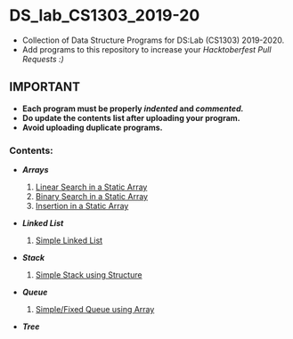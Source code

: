 # DS_lab_CS1303_2019-20
* Collection of Data Structure Programs for DS:Lab (CS1303) 2019-2020.                                                                
* Add programs to this repository to increase your _Hacktoberfest Pull Requests :)_

## IMPORTANT
* **Each program must be properly _indented_ and _commented._**
* **Do update the contents list after uploading your program.**
* **Avoid uploading duplicate programs.**


### Contents:
* ***Arrays***
  1. [Linear Search in a Static Array](https://github.com/pratyakshrao/DS_lab-CS1303-2019-20/blob/master/linear_search_in_a_given%20array.c)
  2. [Binary Search in a Static Array](https://github.com/Vanhoehenheim/DS_lab_CS1303-2019-2020/blob/master/binary_search.c)
  3. [Insertion in a Static Array](https://github.com/pratyakshrao/DS_lab-CS1303-2019-20/blob/master/insertion_in_array.c)


* ***Linked List***
  1. [Simple Linked List](https://github.com/Vanhoehenheim/DS_lab-CS1303-2019-20/blob/master/simple_linked_list.c)



* ***Stack***
  1. [Simple Stack using Structure](https://github.com/salilbc/DS_lab_CS1303-2019-2020/blob/master/Stack.c)


* ***Queue***
  1. [Simple/Fixed Queue using Array](https://github.com/Vanhoehenheim/DS_lab-CS1303-2019-20/blob/Queue/simple_queue_array.c)




* ***Tree***
